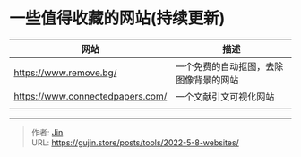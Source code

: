 # 一些值得收藏的网站(持续更新)


| 网站                             | 描述                                   |
| -------------------------------- | -------------------------------------- |
| https://www.remove.bg/           | 一个免费的自动抠图，去除图像背景的网站 |
| https://www.connectedpapers.com/ | 一个文献引文可视化网站                 |
|                                  |                                        |



---

> 作者: [Jin](https://img.gujin.store/img/favicon.ico)  
> URL: https://gujin.store/posts/tools/2022-5-8-websites/  

